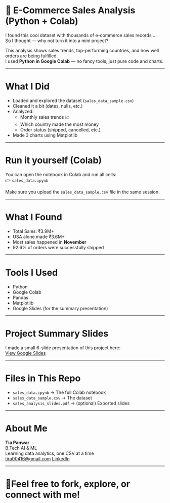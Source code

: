 # 🛒 E-Commerce Sales Analysis (Python + Colab)

I found this cool dataset with thousands of e-commerce sales records...  
So I thought — why not turn it into a mini project?

This analysis shows sales trends, top-performing countries, and how well orders are being fulfilled.  
I used **Python in Google Colab** — no fancy tools, just pure code and charts.

---

# What I Did

- Loaded and explored the dataset (`sales_data_sample.csv`)
- Cleaned it a bit (dates, nulls, etc.)
- Analyzed:
  - Monthly sales trends 📈
  - Which country made the most money 
  - Order status (shipped, cancelled, etc.)
- Made 3 charts using Matplotlib

---

# Run it yourself (Colab)

You can open the notebook in Colab and run all cells:  
👉 `sales_data.ipynb`

Make sure you upload the `sales_data_sample.csv` file in the same session.

---

# What I Found

- Total Sales: ₹3.9M+
- USA alone made ₹3.6M+
- Most sales happened in **November**
- 92.6% of orders were successfully shipped

---

# Tools I Used

- Python
- Google Colab
- Pandas
- Matplotlib
- Google Slides (for the summary presentation)

---

# Project Summary Slides

I made a small 6-slide presentation of this project here:  
[View Google Slides](https://docs.google.com/presentation/d/1woBtMDNhYge8muO-ZGbRlTZSB29YG2kriuV7i3Z7IeU/edit?usp=sharing)

---

# Files in This Repo

- `sales_data.ipynb` → The full Colab notebook  
- `sales_data_sample.csv` → The dataset  
- `sales_analysis_slides.pdf` → (optional) Exported slides

---

# About Me

**Tia Panwar**  
 B.Tech AI & ML  
 Learning data analytics, one CSV at a time  
 tira00416@gmail.com 
 [LinkedIn]([https://linkedin.com/in/yourprofile](https://www.linkedin.com/in/tia-panwar-5a6aa0293/))

---

# 🚀Feel free to fork, explore, or connect with me!
